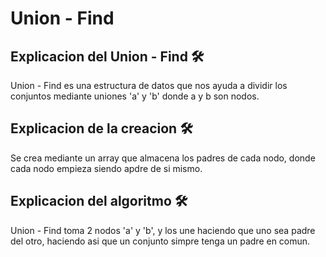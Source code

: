 # Union - Find


## Explicacion del Union - Find 🛠️

Union - Find es una estructura de datos que nos ayuda a dividir los conjuntos mediante uniones 'a' y 'b' donde a y b son nodos.

## Explicacion de la creacion 🛠️

Se crea mediante un array que almacena los padres de cada nodo, donde cada nodo empieza siendo apdre de si mismo.

## Explicacion del algoritmo 🛠️

Union - Find toma 2 nodos 'a' y 'b', y los une haciendo que uno sea padre del otro, haciendo asi que un conjunto simpre tenga un padre en comun.
